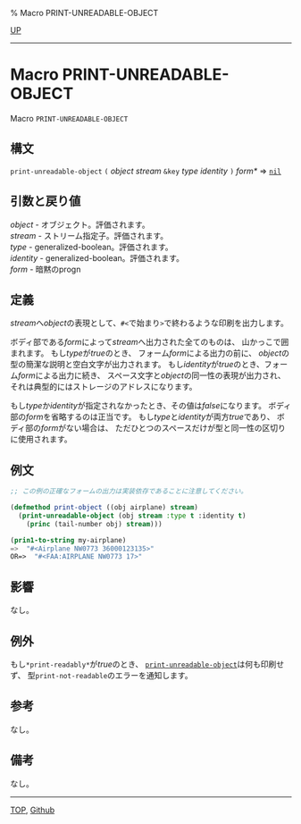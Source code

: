% Macro PRINT-UNREADABLE-OBJECT

[UP](22.4.html)  

---

# Macro **PRINT-UNREADABLE-OBJECT**


Macro `PRINT-UNREADABLE-OBJECT`


## 構文

`print-unreadable-object`
 `(` *object* *stream* `&key` *type* *identity* `)`
 *form\** => [`nil`](5.3.nil-variable.html)


## 引数と戻り値

*object* - オブジェクト。評価されます。  
*stream* - ストリーム指定子。評価されます。  
*type* - generalized-boolean。評価されます。  
*identity* - generalized-boolean。評価されます。  
*form* - 暗黙のprogn


## 定義

*stream*へ*object*の表現として、`#<`で始まり`>`で終わるような印刷を出力します。

ボディ部である*form*によって*stream*へ出力された全てのものは、
山かっこで囲まれます。
もし*type*が*true*のとき、 フォーム*form*による出力の前に、
*object*の型の簡潔な説明と空白文字が出力されます。
もし*identity*が*true*のとき、フォーム*form*による出力に続き、
スペース文字と*object*の同一性の表現が出力され、
それは典型的にはストレージのアドレスになります。

もし*type*か*identity*が指定されなかったとき、その値は*false*になります。
ボディ部の*form*を省略するのは正当です。
もし*type*と*identity*が両方*true*であり、
ボディ部の*form*がない場合は、
ただひとつのスペースだけが型と同一性の区切りに使用されます。


## 例文

```lisp
;; この例の正確なフォームの出力は実装依存であることに注意してください。

(defmethod print-object ((obj airplane) stream)
  (print-unreadable-object (obj stream :type t :identity t)
    (princ (tail-number obj) stream)))

(prin1-to-string my-airplane)
=>  "#<Airplane NW0773 36000123135>"
OR=>  "#<FAA:AIRPLANE NW0773 17>"
```


## 影響

なし。


## 例外

もし`*print-readably*`が*true*のとき、
[`print-unreadable-object`](22.4.print-unreadable-object.html)は何も印刷せず、
型`print-not-readable`のエラーを通知します。


## 参考

なし。

## 備考

なし。


---
[TOP](index.html),  [Github](https://github.com/nptcl/npt-japanese)

